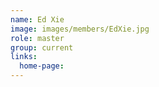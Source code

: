 ```yaml
---
name: Ed Xie
image: images/members/EdXie.jpg
role: master
group: current
links:
  home-page: 
---
```

